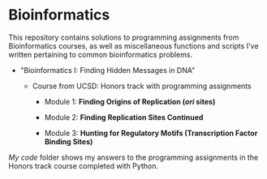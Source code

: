 # Bioinformatics  

This repository contains solutions to programming assignments from Bioinformatics courses, as well as miscellaneous functions and scripts I've written pertaining to common bioinformatics problems.

- "Bioinformatics I: Finding Hidden Messages in DNA"

  - Course from UCSD: Honors track with programming assignments  
      
    - Module 1: **Finding Origins of Replication (*ori* sites)**
    
    - Module 2: **Finding Replication Sites Continued**  

    - Module 3: **Hunting for Regulatory Motifs (Transcription Factor Binding Sites)**  

*My code* folder shows my answers to the programming assignments in the Honors track course completed with Python.


 
